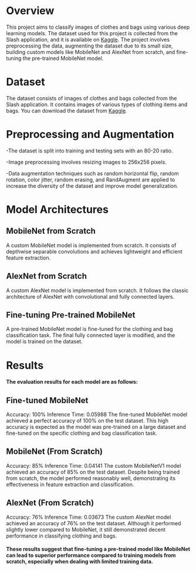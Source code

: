 # Overview
This project aims to classify images of clothes and bags using various deep learning models. The dataset used for this project is collected from the Slash application,
and it is available on [Kaggle](https://www.kaggle.com/datasets/comvisionnn/slash-dataset). The project involves preprocessing the data, augmenting the dataset due to its small size, building custom models like MobileNet and AlexNet from scratch,
and fine-tuning the pre-trained MobileNet model.

# Dataset
The dataset consists of images of clothes and bags collected from the Slash application. It contains images of various types of clothing items and bags.
You can download the dataset from [Kaggle](https://www.kaggle.com/datasets/comvisionnn/slash-dataset).

# Preprocessing and Augmentation
-The dataset is split into training and testing sets with an 80-20 ratio.

-Image preprocessing involves resizing images to 256x256 pixels.

-Data augmentation techniques such as random horizontal flip, random rotation, color jitter, random erasing, and RandAugment are applied to increase the diversity of the dataset and improve model generalization.

# Model Architectures
## MobileNet from Scratch
A custom MobileNet model is implemented from scratch. It consists of depthwise separable convolutions and achieves lightweight and efficient feature extraction.

## AlexNet from Scratch
A custom AlexNet model is implemented from scratch. It follows the classic architecture of AlexNet with convolutional and fully connected layers.

## Fine-tuning Pre-trained MobileNet
A pre-trained MobileNet model is fine-tuned for the clothing and bag classification task. The final fully connected layer is modified, and the model is trained on the dataset.

# Results
#### The evaluation results for each model are as follows:

## Fine-tuned MobileNet
Accuracy: 100%
Inference Time: 0.05988
The fine-tuned MobileNet model achieved a perfect accuracy of 100% on the test dataset. This high accuracy is expected as the model was pre-trained on a large dataset and fine-tuned on the specific clothing and bag classification task.

## MobileNet (From Scratch)
Accuracy: 85%
Inference Time: 0.04141
The custom MobileNetV1 model achieved an accuracy of 85% on the test dataset. Despite being trained from scratch, the model performed reasonably well, demonstrating its effectiveness in feature extraction and classification.

## AlexNet (From Scratch)
Accuracy: 76%
Inference Time: 0.03673
The custom AlexNet model achieved an accuracy of 76% on the test dataset. Although it performed slightly lower compared to MobileNet, it still demonstrated decent performance in classifying clothing and bags.

#### These results suggest that fine-tuning a pre-trained model like MobileNet can lead to superior performance compared to training models from scratch, especially when dealing with limited training data.

